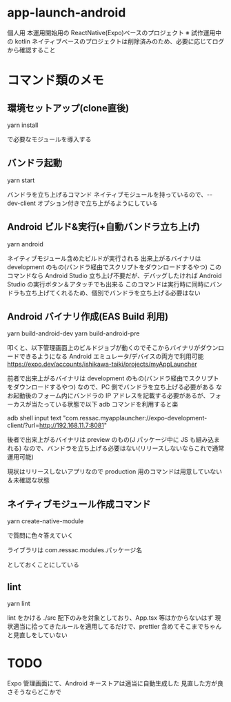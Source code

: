 # app-launch-android

個人用
本運用開始用の ReactNative(Expo)ベースのプロジェクト
※ 試作運用中の kotlin ネイティブベースのプロジェクトは削除済みのため、必要に応じてログから確認すること

# コマンド類のメモ

## 環境セットアップ(clone直後)

yarn install

で必要なモジュールを導入する

## バンドラ起動

yarn start

バンドラを立ち上げるコマンド
ネイティブモジュールを持っているので、--dev-client オプション付きで立ち上がるようにしている

## Android ビルド&実行(+自動バンドラ立ち上げ)

yarn android

ネイティブモジュール含めたビルドが実行される
出来上がるバイナリは development のもの(バンドラ経由でスクリプトをダウンロードするやつ)
このコマンドなら Android Studio 立ち上げ不要だが、デバッグしたければ Android Studio の実行ボタン＆アタッチでも出来る
このコマンドは実行時に同時にバンドラも立ち上げてくれるため、個別でバンドラを立ち上げる必要はない

## Android バイナリ作成(EAS Build 利用)

yarn build-android-dev
yarn build-android-pre

叩くと、以下管理画面上のビルドジョブが動くのでそこからバイナリがダウンロードできるようになる
Android エミュレータ/デバイスの両方で利用可能
https://expo.dev/accounts/ishikawa-taiki/projects/myAppLauncher

前者で出来上がるバイナリは development のもの(バンドラ経由でスクリプトをダウンロードするやつ)
なので、PC 側でバンドラを立ち上げる必要がある
なお起動後のフォーム内にバンドラの IP アドレスを記載する必要があるが、フォーカスが当たっている状態で以下 adb コマンドを利用すると楽

adb shell input text "com.ressac.myapplauncher://expo-development-client/?url=http://192.168.11.7:8081"

後者で出来上がるバイナリは preview のもの(J パッケージ中に JS も組み込まれる)
なので、バンドラを立ち上げる必要はない(リリースしないならこれで通常運用可能)

現状はリリースしないアプリなので production 用のコマンドは用意していない＆未確認な状態

## ネイティブモジュール作成コマンド

yarn create-native-module

で質問に色々答えていく

ライブラリは
com.ressac.modules.パッケージ名

としておくことにしている

## lint

yarn lint

lint をかける
./src 配下のみを対象としており、App.tsx 等はかからないはず
現状適当に拾ってきたルールを適用してるだけで、prettier 含めてそこまでちゃんと見直しをしていない

# TODO

Expo 管理画面にて、Android キーストアは適当に自動生成した
見直した方が良さそうならどこかで
